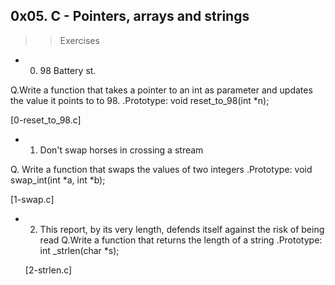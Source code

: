 ## 0x05. C - Pointers, arrays and strings

>> Exercises

* 0. 98 Battery st.

 Q.Write a function that takes a pointer to an int as parameter and updates the value it points to to 98.
    .Prototype: void reset_to_98(int *n);
   
   [0-reset_to_98.c]

* 1. Don't swap horses in crossing a stream

 Q. Write a function that swaps the values of two integers
    .Prototype: void swap_int(int *a, int *b);
   
   [1-swap.c]

* 2. This report, by its very length, defends itself against the risk of being read
 Q.Write a function that returns the length of a string
     .Prototype: int _strlen(char *s);

   [2-strlen.c]
